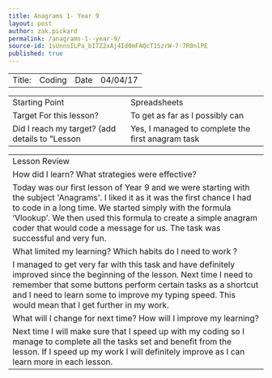 ```yaml
---
title: Anagrams 1- Year 9
layout: post
author: zak.pickard
permalink: /anagrams-1--year-9/
source-id: 1sUnnsILPa_bI7Z2xAj4Id0mFAQcT1SzrW-7-7R0nlPE
published: true
---
```

<table>
  <tr>
    <td>Title:</td>
    <td>Coding</td>
    <td>Date</td>
    <td>04/04/17</td>
  </tr>
</table>


<table>
  <tr>
    <td>Starting Point</td>
    <td>Spreadsheets </td>
  </tr>
  <tr>
    <td>Target For this lesson?</td>
    <td>To get as far as I possibly can</td>
  </tr>
  <tr>
    <td>Did I reach my target? 
(add details to "Lesson </td>
    <td>Yes, I managed to complete the first anagram task</td>
  </tr>
</table>


<table>
  <tr>
    <td>Lesson Review</td>
  </tr>
  <tr>
    <td>How did I learn? What strategies were effective?</td>
  </tr>
  <tr>
    <td>Today was our first lesson of Year 9 and we were starting with the subject 'Anagrams'. I liked it as it was the first chance I had to code in a long time. We started simply with the formula ‘Vlookup’. We then used this formula to create a simple anagram coder that would code a message for us. The task was successful and very fun.</td>
  </tr>
  <tr>
    <td>What limited my learning? Which habits do I need to work ?</td>
  </tr>
  <tr>
    <td>I managed to get very far with this task and have definitely improved since the beginning of the lesson. Next time I need to remember that some buttons perform certain tasks as a shortcut and I need to learn some to improve my typing speed. This would mean that I get further in my work.</td>
  </tr>
  <tr>
    <td>What will I change for next time? How will I improve my learning?</td>
  </tr>
  <tr>
    <td>Next time I will make sure that I speed up with my coding so I manage to complete all the tasks set and benefit from the lesson. If I speed up my work I will definitely improve as I can learn more in each lesson.</td>
  </tr>
</table>


